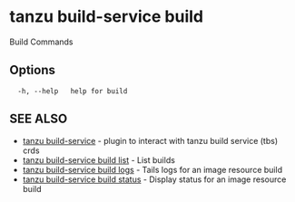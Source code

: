 # tanzu build-service build

Build Commands

## Options

```console
  -h, --help   help for build
```

## SEE ALSO

* [tanzu build-service](tanzu_build-service.md)	 - plugin to interact with tanzu build service (tbs) crds
* [tanzu build-service build list](tanzu_build-service_build_list.md)	 - List builds
* [tanzu build-service build logs](tanzu_build-service_build_logs.md)	 - Tails logs for an image resource build
* [tanzu build-service build status](tanzu_build-service_build_status.md)	 - Display status for an image resource build
